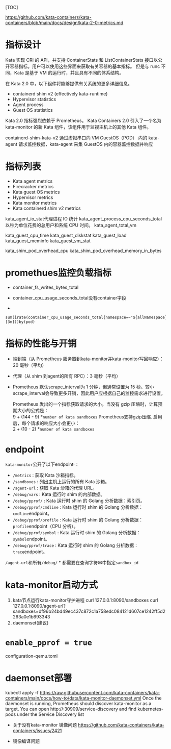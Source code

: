 [TOC]



https://github.com/kata-containers/kata-containers/blob/main/docs/design/kata-2-0-metrics.md

# 指标设计

Kata 实现 CRI 的 API，并支持 ContainerStats 和 ListContainerStats 接口以公开容器指标。用户可以使用这些界面来获取有关容器的基本指标。
但是与 runc 不同，Kata 是基于 VM 的运行时，并且具有不同的体系结构。

在 Kata 2.0 中，以下组件将能够提供有关系统的更多详细信息。

- containerd shim v2 (effectively kata-runtime)
- Hypervisor statistics
- Agent process
- Guest OS statistics

Kata 2.0 指标强烈依赖于 Prometheus。 Kata Containers 2.0 引入了一个名为 kata-monitor 的新 Kata 组件，该组件用于监视主机上的其他 Kata 组件。


containerd-shim-kata-v2 通过虚拟串口向 VM GuestOS（POD） 内的 kata-agent 请求监控数据，kata-agent 采集 GuestOS 内的容器监控数据并响应


# 指标列表
- Kata agent metrics
- Firecracker metrics
- Kata guest OS metrics
- Hypervisor metrics
- Kata monitor metrics
- Kata containerd shim v2 metrics


kata_agent_io_stat代理进程 IO 统计
kata_agent_process_cpu_seconds_total 以秒为单位花费的总用户和系统 CPU 时间。
kata_agent_total_vm 

kata_guest_cpu_time
kata_guest_diskstat
kata_guest_load
kata_guest_meminfo
kata_guest_vm_stat

kata_shim_pod_overhead_cpu
kata_shim_pod_overhead_memory_in_bytes


# promethues监控负载指标
- container_fs_writes_bytes_total 

- container_cpu_usage_seconds_total没有container字段
- 
```
sum(irate(container_cpu_usage_seconds_total{namespace=~"${allNamespace}",pod=~"^${loadNames}",container!=""}[3m]))by(pod)
```





# 指标的性能与开销
-  端到端（从 Prometheus 服务器到kata-monitor并kata-monitor写回响应）：20 毫秒（平均）
-  代理（从 shim 到agent的所有 RPC）：3 毫秒（平均）
-  Prometheus 默认scrape_interval为 1 分钟，但通常设置为 15 秒。较小scrape_interval会导致更多开销，因此用户应根据自己的监控需求进行设置。

	Prometheus 发出的一个指标获取请求的大小。当没有 gzip 压缩时，计算预期大小的公式是：  
9 + (144 - 9) *`number of kata sandboxes`
	Prometheus支持gzip压缩. 启用后，每个请求的响应大小会更小：  
2 + (10 - 2) *`number of kata sandboxes`

# endpoint
`kata-monitor`公开了以下endpoint·：
  *  `/metrics`              : 获取 Kata 沙箱指标。
  *  `/sandboxes`            : 列出主机上运行的所有 Kata 沙箱。
  *  `/agent-url`            : 获取 Kata 沙箱的代理 URL。
  *  `/debug/vars`           : Kata 运行时 shim 的内部数据。
  *  `/debug/pprof/`         : Kata 运行时 shim 的 Golang 分析数据：索引页。
  *  `/debug/pprof/cmdline` : Kata 运行时 shim 的 Golang 分析数据：`cmdline`endpoint。
  *  `/debug/pprof/profile` : Kata 运行时 shim 的 Golang 分析数据：`profile`endpoint（CPU 分析）。
  *  `/debug/pprof/symbol`   : Kata 运行时 shim 的 Golang 分析数据：`symbol`endpoint。
  *  `/debug/pprof/trace`    : Kata 运行时 shim 的 Golang 分析数据：`trace`endpoint。

`/agent-url`和所有`/debug/` * 都需要在查询字符串中指定`sandbox_id` 


# kata-monitor启动方式

1. kata节点运行kata-monitor守护进程
   curl 127.0.0.1:8090/sandboxes
   curl 127.0.0.1:8090/agent-url?sandboxes=df96b24bd49ec437c872c1a758edc084121d607ce1242ff5d2263a0e1b693343
2. daemonset(建议)


# `enable_pprof = true` 
configuration-qemu.toml


# daemonset部署
kubectl apply -f https://raw.githubusercontent.com/kata-containers/kata-containers/main/docs/how-to/data/kata-monitor-daemonset.yml
Once the daemonset is running, Prometheus should discover kata-monitor as a target. You can open http://<hostIP>:30909/service-discovery and find kubernetes-pods under the Service Discovery list

- 关于没有kata-monitor 镜像问题
https://github.com/kata-containers/kata-containers/issues/2421


- 镜像编译问题


